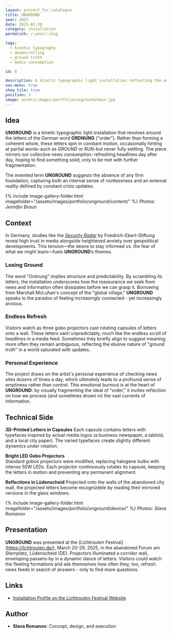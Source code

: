 ```yaml
---
layout: project_for_catalogue
title: UNGROUND
year: 2025
date: 2025-03-20
category: installation
permalink: /:year/:slug

tags:
  - kinetic typography
  - doomscrolling
  - ground truth
  - media consumption

id: 8

description: A kinetic typographic light installation reflecting the anxious search for stable meaning in an overwhelming news cycle
nav-menu: true
show_tile: true
position: 3
image: assets/images/portfolio/unground/main.jpg
---
```


<!-- [DEUTSCH VERSION](https://www.slavaromanov.art/2025/nachfleuchtigeerrinerungen) -->

## Idea

**UNGROUND** is a kinetic typographic light installation that revolves around the letters of the German word **ORDNUNG** ("order"). Rather than forming a coherent whole, these letters spin in constant motion, occasionally hinting at partial words-such as *GROUND* or *RUN*-but never fully settling. The piece mirrors our collective news consumption: refreshing headlines day after day, hoping to find something solid, only to be met with further fragmentation. 

<!-- ## Video documentation
{% include youtube.html id="gDVWrk6QsbM" %} -->

The invented term **UNGROUND** suggests the absence of any firm foundation, capturing both an internal sense of rootlessness and an external reality defined by constant crisis updates.


{% include image-gallery-folder.html imagefolder="/assets/images/portfolio/unground/content/" %}
*Photos: Jennifer Braun*

## Context

In Germany, studies like the [*Security Radar*](https://www.fes.de/security-radar-2025) by Friedrich-Ebert-Stiftung reveal high trust in media alongside heightened anxiety over geopolitical developments. This tension—the desire to stay informed vs. the fear of what we might learn—fuels **UNGROUND**’s themes.  

### Losing Ground
The word "Ordnung" implies structure and predictability. By scrambling its letters, the installation underscores how the reassurance we seek from news and information often dissipates before we can grasp it. Borrowing from Marshall McLuhan's concept of the "global village," **UNGROUND** speaks to the paradox of feeling increasingly connected - yet increasingly anxious.

### Endless Refresh
Visitors watch as three gobo projectors cast rotating capsules of letters onto a wall. These letters swirl unpredictably, much like the endless scroll of headlines in a media feed. Sometimes they briefly align to suggest meaning; more often they remain ambiguous, reflecting the elusive nature of "ground truth" in a world saturated with updates.

### Personal Experience
The project draws on the artist's personal experience of checking news sites dozens of times a day, which ultimately leads to a profound sense of emptiness rather than control. This emotional burnout is at the heart of **UNGROUND**: by visually fragmenting the ideal of "order," it invites reflection on how we process (and sometimes drown in) the vast currents of information.


## Technical Side

**3D-Printed Letters in Capsules** 
Each capsule contains letters with typefaces inspired by actual media logos (a business newspaper, a tabloid, and a local city paper).  The varied typefaces create slightly different dynamics under rotation.

**Bright LED Gobo Projectors**  
Standard gobos projectors were modified, replacing halogene bulbs with intense 50W LEDs. Each projector continuously rotates its capsule, keeping the letters in motion and preventing any permanent alignment.

**Reflections in Lüdenscheid** 
Projected onto the walls of the abandoned city mall, the projected letters become recognizeble by reading their mirrored versions in the glass windows.


{% include image-gallery-folder.html imagefolder="/assets/images/portfolio/unground/device/" %}
*Photos: Slava Romanov*

## Presentation

**UNGROUND** was presented at the [Lichtrouten Festival] (https://lichtrouten.de/), March 20-29, 2025, in the abandoned Forum am Sternplatz, Lüdenscheid (DE). Projectors illuminated a corridor wall, enveloping passers-by in a dynamic dance of letters. Visitors could watch the fleeting formations and ask themselves how often they, too, refresh news feeds in search of answers - only to find more questions.

## Links

- [Installation Profile on the Lichtrouten Festival Website](https://lichtrouten.de/slava-romanov/)

## Author

- **Slava Romanov**: Concept, design, and execution
